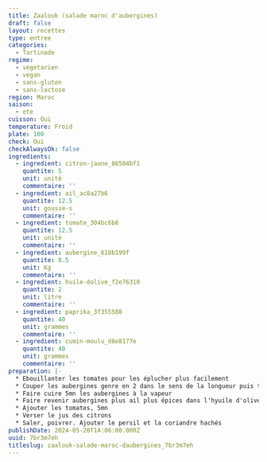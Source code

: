 ```yaml
---
title: Zaalouk (salade maroc d'aubergines)
draft: false
layout: recettes
type: entree
categories:
  - Tartinade
regime:
  - vegetarien
  - vegan
  - sans-gluten
  - sans-lactose
region: Maroc
saison:
  - ete
cuisson: Oui
temperature: Froid
plate: 100
check: Oui
checkAlwaysOk: false
ingredients:
  - ingredient: citron-jaune_86504bf1
    quantite: 5
    unit: unité
    commentaire: ''
  - ingredient: ail_ac8a27b6
    quantite: 12.5
    unit: gousse·s
    commentaire: ''
  - ingredient: tomate_304bc6b8
    quantite: 12.5
    unit: unité
    commentaire: ''
  - ingredient: aubergine_618b199f
    quantite: 8.5
    unit: Kg
    commentaire: ''
  - ingredient: huile-dolive_f2e76310
    quantite: 2
    unit: litre
    commentaire: ''
  - ingredient: paprika_3f355588
    quantite: 40
    unit: grammes
    commentaire: ''
  - ingredient: cumin-moulu_d8e8177e
    quantite: 40
    unit: grammes
    commentaire: ''
preparation: |-
  * Ebouillanter les tomates pour les éplucher plus facilement
  * Couper les aubergines genre en 2 dans le sens de la longueur puis tranches sur chaque moitié, en gros pas trop petit
  * Faire cuire 5mn les aubergines à la vapeur
  * Faire revenir aubergines plus ail plus épices dans l'hyuile d'olive, 5mn
  * Ajouter les tomates, 5mn
  * Verser le jus des citrons
  * Saler, poivrer. Ajouter le persil et la coriandre hachés
publishDate: 2024-05-20T14:06:00.000Z
uuid: 7br3m7eh
titleslug: zaalouk-salade-maroc-daubergines_7br3m7eh
---
```

